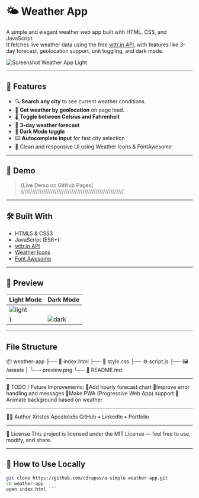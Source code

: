 # 🌤️ Weather App

A simple and elegant weather web app built with HTML, CSS, and JavaScript.  
It fetches live weather data using the free [wttr.in API](https://wttr.in), with features like 3-day forecast, geolocation support, unit toggling, and dark mode.

![Screenshot Weather App Light](https://github.com/user-attachments/assets/c7d82a16-8d74-47e4-bc4e-cc6b4b82a59c)


---

## 🔧 Features

- 🔍 **Search any city** to see current weather conditions.
- 📍 **Get weather by geolocation** on page load.
- 🌡️ **Toggle between Celsius and Fahrenheit**
- 📅 **3-day weather forecast**
- 🌙 **Dark Mode toggle**
- ⌨️ **Autocomplete input** for fast city selection
- 🎨 Clean and responsive UI using Weather Icons & FontAwesome

---

## 🚀 Demo

> [Live Demo on GitHub Pages](//////////////////////////////////////////////////////

---

## 🛠️ Built With

- HTML5 & CSS3
- JavaScript (ES6+)
- [wttr.in API](https://wttr.in)
- [Weather Icons](https://erikflowers.github.io/weather-icons/)
- [Font Awesome](https://fontawesome.com)

---

## 📸 Preview

| Light Mode | Dark Mode |
|------------|-----------|
| ![light](https://github.com/user-attachments/assets/a070ec92-ffa0-4540-ba3f-2260713ad4f0)
) | ![dark](https://github.com/user-attachments/assets/f988f1df-e0dd-431b-8d03-3f249f3add28) |


---

## File Structure
📦 weather-app
├── 📄 index.html
├── 🎨 style.css
├── ⚙️ script.js
├── 🖼️ /assets
│   └── preview.png
└── 📄 README.md

---

📌 TODO / Future Improvements:
 🎯Add hourly forecast chart
 🎯Improve error handling and messages
 🎯Make PWA (Progressive Web App) support
 🎯Animate background based on weather

 ---
🧑‍💻 Author
Xristos Apostolidis
GitHub • LinkedIn • Portfolio

---

📝 License
This project is licensed under the MIT License — feel free to use, modify, and share.

---

## 🧪 How to Use Locally

```bash
git clone https://github.com/cdrapos/a-simple-weather-app.git
cd weather-app
open index.html ```


